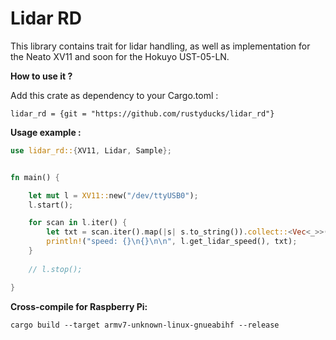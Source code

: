 # Lidar RD

This library contains trait for lidar handling, as well as implementation for the Neato XV11 and soon for the Hokuyo UST-05-LN.

**How to use it ?**

Add this crate as dependency to your Cargo.toml :

`lidar_rd = {git = "https://github.com/rustyducks/lidar_rd"}`


**Usage example :**

```rust
use lidar_rd::{XV11, Lidar, Sample};


fn main() {

    let mut l = XV11::new("/dev/ttyUSB0");
    l.start();

    for scan in l.iter() {
        let txt = scan.iter().map(|s| s.to_string()).collect::<Vec<_>>().join("\n");
        println!("speed: {}\n{}\n\n", l.get_lidar_speed(), txt);
    }
    
    // l.stop();

}
```

**Cross-compile for Raspberry Pi:**

`cargo build --target armv7-unknown-linux-gnueabihf --release`

